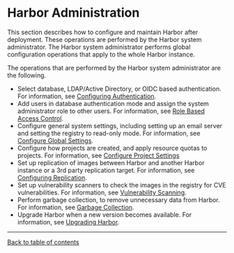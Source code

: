 # Harbor Administration

This section describes how to configure and maintain Harbor after deployment. These operations are performed by the Harbor system administrator. The Harbor system administrator performs global configuration operations that apply to the whole Harbor instance.

The operations that are performed by the Harbor system administrator are the following.

- Select database, LDAP/Active Directory, or OIDC based authentication. For information, see [Configuring Authentication](configure_authentication/configure_authentication.md).
- Add users in database authentication mode and assign the system administrator role to other users. For information, see [Role Based Access Control](managing_users/rbac.md).
- Configure general system settings, including setting up an email server and setting the registry to read-only mode. For information, see [Configure Global Settings](general_settings.md).
- Configure how projects are created, and apply resource quotas to projects. For information, see [Configure Project Settings](configure_project_settings.md)
- Set up replication of images between Harbor and another Harbor instance or a 3rd party replication target. For information, see [Configuring Replication](configuring_replication/configuring_replication.md).
- Set up vulnerability scanners to check the images in the registry for CVE vulnerabilities. For information, see [Vulnerability Scanning](vulnerability_scanning/vulnerability_scanning.md).
- Perform garbage collection, to remove unnecessary data from Harbor. For information, see [Garbage Collection](garbage_collection.md).
- Upgrade Harbor when a new version becomes available. For information, see [Upgrading Harbor](upgrade/upgrade_harbor.md).

----------

[Back to table of contents](../_index.md)